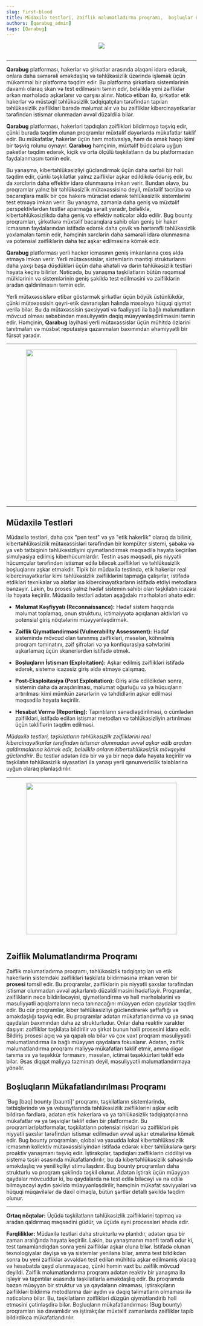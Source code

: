 ```yaml
---
slug: first-blood   
title: Müdaxilə testləri, Zəiflik məlumatladırma proqramı,  boşluqlar üçün mükfatlandırma proqramı, aralarındakı fərq və Qarabug. 
authors: [qarabug_admin]
tags: [Qarabug]
---
```



<center><img src={require("./social.png").default} /></center> <br /> 




---

**Qarabug** platforması, hakerlər və şirkətlər arasında əlaqəni idarə edərək, onlara daha səmərəli əməkdaşlıq və təhlükəsizlik üzərində işləmək üçün mükəmməl bir platforma təqdim edir. Bu platforma şirkətlərə sistemlərinin davamlı olaraq skan və test edilməsini təmin edir, beləliklə yeni zəifliklər ərkən mərhələdə aşkarlanır və qarşısı alınır. <!-- truncate -->Nəticə etibarı ilə, şirkətlər etik hakerlər və müstəqil təhlükəsizlik tədqiqatçıları tərəfindən tapılan təhlükəsizlik zəiflikləri barədə məlumat alır və bu zəifliklər kibercinayətkarlar tərəfindən istismar olunmadan əvvəl düzəldilə bilər.

**Qarabug** platforması, hakerləri tapdıqları zəiflikləri bildirməyə təşviq edir, çünki burada təqdim olunan proqramlar müxtəlif dəyərlərdə mükafatlar təklif edir. Bu mükafatlar, hakerlər üçün həm motivasiya, həm də əmək haqqı kimi bir təşviq rolunu oynayır. **Qarabug** həmçinin, müxtəlif büdcələrə uyğun paketlər təqdim edərək, kiçik və orta ölçülü təşkilatların da bu platformadan faydalanmasını təmin edir.

Bu yanaşma, kibertəhlükəsizliyi gücləndirmək üçün daha sərfəli bir həll təqdim edir, çünki təşkilatlar yalnız zəifliklər aşkar edildikdə ödəniş edir, bu da xərclərin daha effektiv idarə olunmasına imkan verir. Bundan əlavə, bu proqramlar yalnız bir təhlükəsizlik mütəxəssisinə deyil, müxtəlif təcrübə və bacarıqlara malik bir çox hakerə müraciət edərək təhlükəsizlik sistemlərini test etməyə imkan verir. Bu yanaşma, zamanla daha geniş və müxtəlif perspektivlərdən testlər aparmağa şərait yaradır, beləliklə, kibertəhlükəsizlikdə daha geniş və effektiv nəticələr əldə edilir. Bug bounty proqramları, şirkətlərə müxtəlif bacarıqlara sahib olan geniş bir haker icmasının faydalarından istifadə edərək daha çevik və hərtərəfli təhlükəsizlik yoxlamaları təmin edir, həmçinin xərclərin daha səmərəli idarə olunmasına və potensial zəifliklərin daha tez aşkar edilməsinə kömək edir.

**Qarabug** platforması yerli hacker icmasının geniş imkanlarına çıxış əldə etməyə imkan verir. Yerli mütəxəssislər, sistemlərin məntiqi strukturlarını daha yaxşı başa düşdükləri üçün daha əhatəli və dərin təhlükəsizlik testləri həyata keçirə bilirlər. Nəticədə, bu yanaşma təşkilatların bütün rəqəmsal mülklərinin və sistemlərinin geniş şəkildə test edilməsini və zəifliklərin aradan qaldırılmasını təmin edir. 

Yerli mütəxəssislərə etibar göstərmək şirkətlər üçün böyük üstünlükdür, çünki mütəxəssisin qeyri-etik davranışları halında məsələyə hüquqi qiymət verilə bilər. Bu da mütəxəssisin şəxsiyyəti və fəaliyyəti ilə bağlı məlumatların mövcud olması səbəbindən məsuliyyətin dəqiq müəyyənləşdirilməsini təmin edir. Həmçinin, **Qarabug** layihəsi yerli mütəxəssislər üçün   mühitdə özlərini tanıtmaları və müsbət reputasiya qazanmaları baxımından əhəmiyyətli bir fürsət yaradır.

---


<center><img src={require("./tester.jpg").default} width="400" height="400" /></center>

---
<h2>Müdaxilə Testləri</h2>

Müdaxilə testləri, daha çox "pen test" və ya "etik hakerlik" olaraq da bilinir, kibertəhlükəsizlik mütəxəssisləri tərəfindən bir kompüter sistemi, şəbəkə və ya veb tətbiqinin təhlükəsizliyini qiymətləndirmək məqsədilə həyata keçirilən simulyasiya edilmiş kiberhücumlardır. Testin əsas məqsədi, pis niyyətli hücumçular tərəfindən istismar edilə biləcək zəiflikləri və təhlükəsizlik boşluqlarını aşkar etməkdir. Tipik bir müdaxilə testində, etik hakerlər real kibercinayətkarlar kimi təhlükəsizlik zəifliklərini tapmağa çalışırlar, istifadə etdikləri texnikalar və alətlər isə kibercinayətkarların istifadə etdiyi metodlara bənzəyir. Lakin, bu proses yalnız hədəf sistemin sahibi olan təşkilatın icazəsi ilə həyata keçirilir. Müdaxilə testləri adətən aşağıdakı mərhələləri əhatə edir:

- **Məlumat Kəşfiyyatı (Reconnaissance):** Hədəf sistem haqqında məlumat toplamaq, onun strukturu, ictimaiyyətə açıqlanan aktivləri və potensial giriş nöqtələrini müəyyənləşdirmək.

- **Zəiflik Qiymətləndirməsi (Vulnerability Assessment):** Hədəf sistemində mövcud olan tanınmış zəiflikləri, məsələn, köhnəlmiş proqram təminatını, zəif şifrələri və ya konfiqurasiya səhvlərini aşkarlamaq üçün skanerlərdən istifadə etmək.

- **Boşluqların İstismarı (Exploitation):** Aşkar edilmiş zəiflikləri istifadə edərək, sistemə icazəsiz giriş əldə etməyə çalışmaq.

- **Post-Eksploitasiya (Post Exploitation):** Giriş əldə edildikdən sonra, sistemin daha da araşdırılması, məlumat oğurluğu və ya hüquqların artırılması kimi mümkün zərərlərin və təhdidlərin aşkar edilməsi məqsədilə həyata keçirilir.

- **Hesabat Vermə (Reporting):** Tapıntıların sənədləşdirilməsi, o cümlədən zəiflikləri, istifadə edilən istismar metodları və təhlükəsizliyin artırılması üçün təkliflərin təqdim edilməsi.

<i>Müdaxilə testləri, təşkilatların təhlükəsizlik zəifliklərini real kibercinayətkarlar tərəfindən istismar olunmadan əvvəl aşkar edib aradan qaldırmalarına kömək edir, beləliklə onların kibertəhlükəsizlik mövqeyini gücləndirir</i>. Bu testlər adətən ildə bir və ya bir neçə dəfə həyata keçirilir və təşkilatın təhlükəsizlik siyasətləri ilə yanaşı yerli qanunvericilik tələblərinə uyğun olaraq planlaşdırılır. 

---


<center><img src={require("./vuln.jpeg").default} width="400" height="400" /></center> <br />


<h2>Zəiflik Məlumatlandırma Proqramı</h2>

Zəiflik məlumatladırma proqramı, təhlükəsizlik tədqiqatçıları və etik hakerlərin sistemdəki zəiflikləri təşkilata bildirməsinə imkan verən bir <b>prosesi</b> təmsil edir. Bu proqramlar, zəifliklərin pis niyyətli şəxslər tərəfindən istismar olunmadan əvvəl aşkarlanıb düzəldilməsini hədəfləyir. Proqramlar, zəifliklərin necə bildiriləcəyini, qiymətləndirmə və həll mərhələlərini və məsuliyyətli açıqlamaların necə tanınacağını müəyyən edən qaydalar təqdim edir. Bu cür proqramlar, kiber təhlükəsizliyi gücləndirərək şəffaflığı və əməkdaşlığı təşviq edir. Bu proqramlar adətən mükafatlandırma və ya sınaq qaydaları baxımından daha az strukturludur. Onlar daha reaktiv xarakter daşıyır: zəifliklər təşkilata bildirilir və şirkət bunun həlli prosesini idarə edir. Bildiriş prosesi açıq və ya qapalı ola bilər və çox vaxt proqram məsuliyyətli məlumatlandırma ilə bağlı müəyyən qaydalara fokuslanır. Adətən, zəiflik məlumatlandırma proqramı maliyyə mükafatları təklif etmir, amma digər tanıma və ya təşəkkür formasını, məsələn,  ictimai təşəkkürləri təklif edə bilər. Əsas diqqət maliyyə təzminatı deyil, məsuliyyətli məlumatlandırmaya yönəlir.

<h2>Boşluqların Mükafatlandırılması Proqramı </h2>

'Bug [baq] bounty [baunti]' proqramı, təşkilatların sistemlərində, tətbiqlərində və ya vebsaytlarında təhlükəsizlik zəifliklərini aşkar edib bildirən fərdlərə, adətən etik hakerlərə və ya təhlükəsizlik tədqiqatçılarına mükafatlar və ya təşviqlər təklif edən bir platformadır. Bu proqramlar/platformalar, təşkilatların potensial riskləri və zəiflikləri pis niyyətli şəxslər tərəfindən istismar edilmədən əvvəl aşkar etmələrinə kömək edir. Bug bounty proqramları, qlobal və yaxudda lokal kibertəhlükəsizlik icmasının kollektiv mütəxəssisliyindən istifadə edərək kiber təhlükələrə qarşı proaktiv yanaşmanı təşviq edir. İştirakçılar, tapdıqları zəifliklərin ciddiliyi və sistemə təsiri əsasında mükafatlandırılır, bu da kibertəhlükəsizlik sahəsində əməkdaşlıq və yenilikçiliyi stimullaşdırır. Bug bounty proqramları daha strukturlu və proqram şəklində təşkil olunur. Adətən iştirak üçün müəyyən qaydalar mövcuddur ki, bu qaydalarda nə test edilə biləcəyi və nə edilə bilməyəcəyi aydın şəkildə müəyyənləşdirilir, həmçinin mükafat səviyyələri və hüquqi müqavilələr də daxil olmaqla, bütün şərtlər detallı şəkildə təqdim olunur. 

---
<b>Ortaq nöqtələr:</b> Üçüdə təşkilatların təhlükəsizlik zəifliklərini tapmaq və aradan qaldırmaq məqsədini güdür, və üçüdə eyni processləri əhadə edir.  

<b>Fərqliliklər:</b> Müdaxilə testləri daha strukturlu və planlıdır, adətən qısa bir zaman aralığında həyata keçirilir. Lakin, bu yanaşmanın mənfi tərəfi odur ki, test tamamlandıqdan sonra yeni zəifliklər aşkar oluna bilər. İstifadə olunan texnologiyalar dəyişə və ya sistemlər yenilənə bilər, amma test bitdikdən sonra bu yeni zəifliklər əvvəldən test edilən mühitdə aşkar edilməmiş olacaq və hesabatda qeyd olunmayacaq, çünki həmin vaxt bu zəiflik mövcud deyildi. Zəiflik məlumatlandırma proqramı adətən reaktiv bir yanaşma ilə işləyir və tapıntılar əsasında təşkilatlarla əməkdaşlıq edir. Bu proqramda bəzən müəyyən bir struktur və ya qaydaların olmaması, iştirakçıların zəiflikləri bildirmə metodlarına dair aydın və dəqiq təlimatların olmaması ilə nəticələnə bilər. Bu, təşkilatların zəiflikləri düzgün qiymətləndirib həll etməsini çətinləşdirə bilər. Boşluqların mükafatlandırması (Bug bounty) proqramları isə davamlıdır və iştirakçılar müxtəlif zamanlarda zəifliklər tapıb bildirdikcə mükafatlandırılır.
